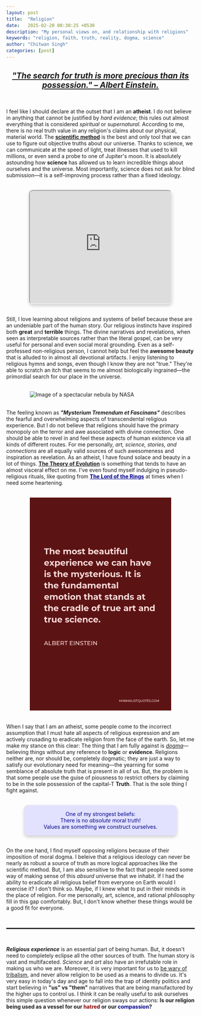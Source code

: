 ```yaml
---
layout: post
title:  "Religion"
date:   2025-02-20 00:30:25 +0530
description: "My personal views on, and relationship with religions"
keywords: "religion, faith, truth, reality, dogma, science"
author: "Chitwan Singh"
categories: [post]
---
```

<h2 style="text-align: center;">
<em>
<u>
    "The search for truth is more precious than its possession." – Albert Einstein.
</u>
</em>
</h2>

<br>

<p>
I feel like I should declare at the outset that I am an <strong>atheist</strong>. I do not believe in anything that cannot be justified by <em>hard evidence</em>; this rules out almost everything that is considered <em>spiritual</em> or <em>supernatural</em>. According to me, there is no real truth value in any religion's claims about our physical, material world. The <a target="_blank" href="https://en.wikipedia.org/wiki/Scientific_method" style="font-weight: bold;">scientific method</a> is the best and only tool that we can use to figure out objective truths about our universe. Thanks to science, we can communicate at the speed of light, treat illnesses that used to kill millions, or even send a probe to one of Jupiter's moon. It is absolutely astounding how <strong>science</strong> has allowed us to learn incredible things about ourselves and the universe. Most importantly, science does not ask for blind submission—it is a self-improving process rather than a fixed ideology.
</p>

<br>

<div style="text-align: center;">
    <iframe
        id="element"
        height="300"
        width="550"
        style="margin: 0 auto; display: block; border-radius: 10px; box-shadow: 0px 4px 8px rgba(0,0,0,0.2);"
        src="https://www.youtube.com/embed/IC0m31P_qyk"
        allowfullscreen>
    </iframe>
</div>

<br>

<p>
Still, I love learning about religions and systems of belief because these are an undeniable part of the human story. Our religious instincts have inspired both <strong>great</strong> and <strong>terrible</strong> things. The divine narratives and revelations, when seen as interpretable sources rather than the literal gospel, can be very useful for personal and even social moral grounding. Even as a self-professed non-religious person, I cannot help but feel the <strong>awesome beauty</strong> that is alluded to in almost all devotional artifacts. I enjoy listening to religious hymns and songs, even though I know they are not "true." They're able to scratch an itch that seems to me almost biologically ingrained—the primordial search for our place in the universe.
</p>

<br>

<div class="image-wrapper" id="element">
    <img src="/assets/images/religion/photo-1462332420958-a05d1e002413.avif"
         alt="Image of a spectacular nebula by NASA"  
         loading="lazy">
</div>

<br>

<p>
The feeling known as <em><strong>"Mysterium Tremendum et Fascinans"</strong></em> describes the fearful and overwhelming aspects of transcendental religious experience. But I do not believe that religions should have the primary monopoly on the terror and awe associated with divine connection. One should be able to revel in and feel these aspects of human existence via all kinds of different routes. For me personally, <em>art, science, stories, and connections</em> are all equally valid sources of such awesomeness and inspiration as revelation. As an atheist, I have found solace and beauty in a lot of things.  <a target="_blank" href="https://en.wikipedia.org/wiki/Evolution" style="font-weight: bold;">The Theory of Evolution</a> is something that tends to have an almost visceral effect on me. I've even found myself indulging in pseudo-religious rituals, like quoting from <a target="_blank" href="https://www.youtube.com/watch?v=2jC-rRPKZ3U" style="color: darkblue; font-weight: bold;">The Lord of the Rings</a> at times when I need some heartening.
</p>

<br>

<div class="image-wrapper" id="element" style="aspect-ratio: 2 / 1.25;">
    <img src="/assets/images/religion/red-the-most-beautiful-experience-we-can-hav.png"
         alt="A quote by Einstein on the beauty of science"  
         style="object-position: 0% 36%;">
</div>

<br>

<p>
When I say that I am an atheist, some people come to the incorrect assumption that I must hate all aspects of religious expression and am actively crusading to eradicate religion from the face of the earth. So, let me make my stance on this clear: The thing that I am fully against is <u><em>dogma</em></u>—believing things without any reference to <strong>logic</strong> or <strong>evidence</strong>. Religions neither are, nor should be, completely dogmatic; they are just a way to satisfy our evolutionary need for meaning—the yearning for some semblance of absolute truth that is present in all of us. But, the problem is that some people use the guise of piousness to restrict others by claiming to be in the sole possession of the capital-T <strong>Truth</strong>. That is the sole thing I fight against.
</p>

<br>

<div id="element" style="text-align: center; color: darkblue; background: rgba(200, 200, 255, 0.5); box-shadow: 0px 4px 8px rgba(0,0,0,0.2); padding: 15px; border-radius: 10px;">
    One of my strongest beliefs:<br>There is no <em>absolute</em> moral truth!<br> Values are something we construct ourselves.
</div>

<br>

<p>
On the one hand, I find myself opposing religions because of their imposition of moral dogma. I beleive that a religious ideology can never be nearly as robust a source of truth as more logical approaches like the scientific method. But, I am also sensitive to the fact that people need some way of making sense of this <em>absurd</em> universe that we inhabit. If I had the ability to eradicate all religious belief from everyone on Earth would I exercise it? I don't think so. Maybe, if I knew what to put in their minds in the place of religion. For me personally, art, science, and rational philosophy fill in this gap comfortably. But, I don't know whether these things would be a good fit for everyone.
</p>

<br>

<hr style="border: 1px dotted black;">

<br>

<p>
<strong><em>Religious experience</em></strong> is an essential part of being human. But, it doesn't need to completely eclipse all the other sources of truth. The human story is vast and multifaceted. <em>Science</em> and <em>art</em> also have an irrefutable role in making us who we are. Moreover, it is very important for us to <u>be wary of tribalism</u>, and never allow religion to be used as a means to divide us. It's very easy in today's day and age to fall into the trap of identity politics and start believing in <strong>"us" vs "them"</strong> narratives that are being manufactured by the higher ups to control us. I think it can be really useful to ask ourselves this simple question whenever our religion sways our actions: <strong>Is our religion being used as a vessel for our <span style="color: darkred;">hatred</span> or our <span style="color: darkblue;">compassion</span>?</strong>
</p>

<style>
    #element {
    width: 75%;
    margin: 0 auto;
    }
</style>
